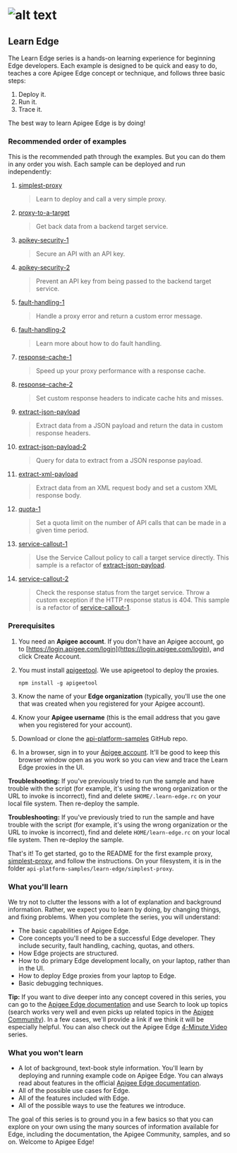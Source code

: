 # ![alt text](../images/apigee-logo.png "Apigee Logo")

## Learn Edge

The Learn Edge series is a hands-on learning experience for beginning Edge developers. Each example is designed to be quick and easy to do, teaches a core Apigee Edge concept or technique, and follows three basic steps:

1. Deploy it.
2. Run it.
3. Trace it.

The best way to learn Apigee Edge is by doing!

### Recommended order of examples

This is the recommended path through the examples. But you can do them in any order you wish. Each sample can be deployed and run independently:

1. [simplest-proxy](./simplest-proxy/README.md)

    >Learn to deploy and call a very simple proxy.

2. [proxy-to-a-target](./proxy-to-a-target/README.md)

    >Get back data from a backend target service.

3. [apikey-security-1](./apikey-security-1/README.md)

    >Secure an API with an API key.

4.  [apikey-security-2](./apikey-security-2/README.md)

    >Prevent an API key from being passed to the backend target service.

4. [fault-handling-1](./fault-handling-1/README.md)

    >Handle a proxy error and return a custom error message.

5. [fault-handling-2](./fault-handling-2/README.md)

    >Learn more about how to do fault handling.

5. [response-cache-1](./response-cache-1/README.md)

    >Speed up your proxy performance with a response cache.

6. [response-cache-2](./response-cache-2/README.md)

    >Set custom response headers to indicate cache hits and misses.

6. [extract-json-payload](./extract-json-payload/README.md)

    >Extract data from a JSON payload and return the data in custom response headers.

7. [extract-json-payload-2](./extract-json-payload-2/README.md)

    >Query for data to extract from a JSON response payload.

7. [extract-xml-payload](./extract-xml-payload/README.md)

    >Extract data from an XML request body and set a custom XML response body.

7. [quota-1](./quota-1/README.md)

    >Set a quota limit on the number of API calls that can be made in a given time period.

8. [service-callout-1](./service-callout-1/README.md)

    > Use the Service Callout policy to call a target service directly. This sample is a refactor of [extract-json-payload](./extract-json-payload/README.md).

8. [service-callout-2](./service-callout-2/README.md)

    > Check the response status from the target service. Throw a custom exception if the HTTP response status is 404. This sample is a refactor of [service-callout-1](./service-callout-1/README.md).


### Prerequisites

1. You need an **Apigee account**. If you don't have an Apigee account, go to [https://login.apigee.com/login](https://login.apigee.com/login), and click Create Account.
2. You must install [apigeetool](https://www.npmjs.com/package/apigeetool). We use apigeetool to deploy the proxies.

    `npm install -g apigeetool`

2. Know the name of your **Edge organization** (typically, you'll use the one that was created when you registered for your Apigee account).
3. Know your **Apigee username** (this is the email address that you gave when you registered for your account).
2. Download or clone the [api-platform-samples](https://github.com/apigee/api-platform-samples) GitHub repo.
6. In a browser, sign in to your [Apigee account](http://apigee.com). It'll be good to keep this browser window open as you work so you can view and trace the Learn Edge proxies in the UI.

**Troubleshooting:** If you've previously tried to run the sample and have
trouble with the script (for example, it's using the wrong organization
or the URL to invoke is incorrect), find and delete `$HOME/.learn-edge.rc`
on your local file system. Then re-deploy the sample.

**Troubleshooting:** If you've previously tried to run the sample and have
trouble with the script (for example, it's using the wrong organization
or the URL to invoke is incorrect), find and delete `HOME/learn-edge.rc`
on your local file system. Then re-deploy the sample.

That's it! To get started, go to the README for the first example proxy, [simplest-proxy](./simplest-proxy), and follow the instructions. On your filesystem, it is in the folder `api-platform-samples/learn-edge/simplest-proxy`.

### What you'll learn

We try not to clutter the lessons with a lot of explanation and background information. Rather, we expect you to learn by doing, by changing things, and fixing problems. When you complete the series, you will understand:

* The basic capabilities of Apigee Edge.
* Core concepts you'll need to be a successful Edge developer. They include security, fault handling, caching, quotas, and others.
* How Edge projects are structured.
* How to do primary Edge development locally, on your laptop, rather than in the UI.
* How to deploy Edge proxies from your laptop to Edge.
* Basic debugging techniques.

**Tip:** If you want to dive deeper into any concept covered in this series, you can go to the [Apigee Edge documentation](http://docs.apigee.com/) and use Search to look up topics (search works very well and even picks up related topics in the [Apigee Community](https://community.apigee.com/index.html)). In a few cases, we'll provide a link if we think it will be especially helpful. You can also check out the Apigee Edge [4-Minute Video](https://www.youtube.com/playlist?list=PLIXjuPlujxxxe3iTmLtgfIBgpMo7iD7fk) series.

### What you won't learn

* A lot of background, text-book style information. You'll learn by deploying and running example code on Apigee Edge. You can always read about features in the official [Apigee Edge documentation](http://docs.apigee.com/).
* All of the possible use cases for Edge.
* All of the features included with Edge.
* All of the possible ways to use the features we introduce.

The goal of this series is to ground you in a few basics so that you can explore on your own using the many sources of information available for Edge, including the documentation, the Apigee Community, samples, and so on. Welcome to Apigee Edge!




